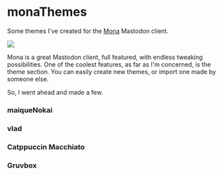 # monaThemes

Some themes I've created for the [Mona](https://mastodon.social/@MonaApp) Mastodon client.

![](https://maique.eu/uploads/2023/decef7ea21.png)

Mona is a great Mastodon client, full featured, with endless tweaking possibilities. One of the coolest features, as far as I'm concerned, is the theme section. You can easily create new themes, or import one made by someone else.

So, I went ahead and made a few.

### maiqueNokai


### vlad


### Catppuccin Macchiato


### Gruvbox
